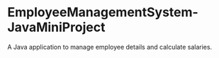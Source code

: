 # EmployeeManagementSystem-JavaMiniProject
A Java application to manage employee details and calculate salaries.
